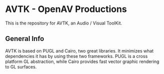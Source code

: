 AVTK - OpenAV Productions
==========================

This is the repository for AVTK, an Audio / Visual ToolKit.

General Info
------------
AVTK is based on PUGL and Cairo, two great libraries. It minimizes what 
dependencies it has by using these two frameworks. PUGL is a cross platform GL 
abstraction, while Cairo provides fast vector graphic rendering to GL surfaces.



